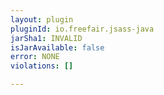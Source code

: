 ```yaml
---
layout: plugin
pluginId: io.freefair.jsass-java
jarSha1: INVALID
isJarAvailable: false
error: NONE
violations: []

---
```

